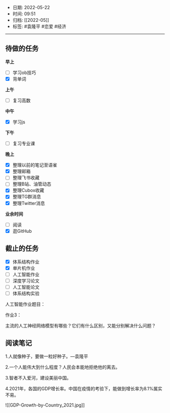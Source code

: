 - 日期: 2022-05-22
- 时间: 09:51
- 归档: [[2022-05]]
- 标签: #袁隆平 #恋爱 #经济
---

## 待做的任务

**早上**

- [ ] 学习ob技巧
- [x] 背单词

**上午**

- [ ] 复习高数

**中午**

- [x] 学习js

**下午**

- [ ] 复习专业课

**晚上**

- [x] 整理以前的笔记至语雀
- [x] 整理邮箱
- [ ] 整理飞书收藏
- [ ] 整理B站、油管动态
- [x] 整理Cubox收藏
- [x] 整理TG群消息
- [x] 整理Twitter消息

**业余时间**

- [ ] 阅读 
- [x] 逛GitHub

## 截止的任务

- [x] 体系结构作业
- [x] 单片机作业
- [ ] 人工智能作业
- [ ] 深度学习论文
- [ ] 人工智能论文
- [ ] 体系结构实验

人工智能作业题目：

作业3：

主流的人工神经网络模型有哪些？它们有什么区别，又能分别解决什么问题？

## 阅读笔记

1.人就像种子，要做一粒好种子。—袁隆平

2.一个人能伟大到什么程度？人民会本能地拒绝他的离去。

3.智者不入爱河，建设美丽中国。

4.2021年，各国的GDP增长率。中国在疫情的考验下，能做到增长率为8.1%属实不易。

![[GDP-Growth-by-Country_2021.jpg]]

